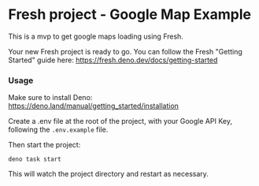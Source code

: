 # Fresh project - Google Map Example

This is a mvp to get google maps loading using Fresh.

Your new Fresh project is ready to go. You can follow the Fresh "Getting
Started" guide here: https://fresh.deno.dev/docs/getting-started

### Usage

Make sure to install Deno: https://deno.land/manual/getting_started/installation

Create a .env file at the root of the project, with your Google API Key,
following the `.env.example` file.

Then start the project:

```
deno task start
```

This will watch the project directory and restart as necessary.
